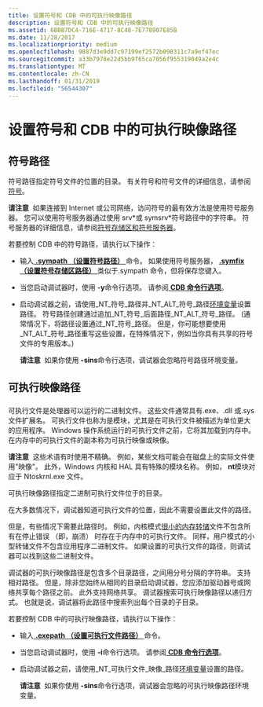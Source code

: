 ```yaml
---
title: 设置符号和 CDB 中的可执行映像路径
description: 设置符号和 CDB 中的可执行映像路径
ms.assetid: 6BBB7DC4-716E-4717-8C48-7E778907E85B
ms.date: 11/28/2017
ms.localizationpriority: medium
ms.openlocfilehash: 9887d3e9dd7c97199ef2572b098311c7a9ef47ec
ms.sourcegitcommit: a33b7978e22d5bb9f65ca7056f955319049a2e4c
ms.translationtype: MT
ms.contentlocale: zh-CN
ms.lasthandoff: 01/31/2019
ms.locfileid: "56544307"
---
```

# <a name="setting-symbol-and-executable-image-paths-in-cdb"></a>设置符号和 CDB 中的可执行映像路径


## <a name="span-idddksymbolpathdbgspanspan-idddksymbolpathdbgspansymbol-path"></a><span id="ddk_symbol_path_dbg"></span><span id="DDK_SYMBOL_PATH_DBG"></span>符号路径


符号路径指定符号文件的位置的目录。 有关符号和符号文件的详细信息，请参阅[符号](symbols.md)。

**请注意**  如果连接到 Internet 或公司网络，访问符号的最有效方法是使用符号服务器。 您可以使用符号服务器通过使用 srv\*或 symsrv\*符号路径中的字符串。 符号服务器的详细信息，请参阅[符号存储区和符号服务器](symbol-stores-and-symbol-servers.md)。

 

若要控制 CDB 中的符号路径，请执行以下操作：

-   输入[ **.sympath （设置符号路径）** ](-sympath--set-symbol-path-.md)命令。 如果使用符号服务器， [ **.symfix （设置符号存储区路径）** ](-symfix--set-symbol-store-path-.md)类似于.sympath 命令，但将保存您键入。

-   当您启动调试器时，使用 **-y**命令行选项。 请参阅[ **CDB 命令行选项**](cdb-command-line-options.md)。

-   启动调试器之前，请使用\_NT\_符号\_路径并\_NT\_ALT\_符号\_路径[环境变量](environment-variables.md)设置路径。 符号路径创建通过追加\_NT\_符号\_后面路径\_NT\_ALT\_符号\_路径。 (通常情况下，将路径设置通过\_NT\_符号\_路径。 但是，你可能想要使用\_NT\_ALT\_符号\_路径重写这些设置，在特殊情况下，例如当你具有共享的符号文件的专用版本。)

    **请注意**  如果你使用 **-sins**命令行选项，调试器会忽略符号路径环境变量。

     

## <a name="span-idexecutableimagepathspanspan-idexecutableimagepathspanspan-idexecutableimagepathspanexecutable-image-path"></a><span id="Executable_Image_Path"></span><span id="executable_image_path"></span><span id="EXECUTABLE_IMAGE_PATH"></span>可执行映像路径


### <span id="ddk_executable_image_path_dbg"></span><span id="DDK_EXECUTABLE_IMAGE_PATH_DBG"></span>

可执行文件是处理器可以运行的二进制文件。 这些文件通常具有.exe、.dll 或.sys 文件扩展名。 可执行文件也称为是模块，尤其是在可执行文件被描述为单位更大的应用程序。 Windows 操作系统运行的可执行文件之前，它将其加载到内存中。 在内存中的可执行文件的副本称为可执行映像或映像。

**请注意**  这些术语有时使用不精确。 例如，某些文档可能会在磁盘上的实际文件使用"映像"。 此外，Windows 内核和 HAL 具有特殊的模块名称。 例如， **nt**模块对应于 Ntoskrnl.exe 文件。

 

可执行映像路径指定二进制可执行文件位于的目录。

在大多数情况下，调试器知道可执行文件的位置，因此不需要设置此文件的路径。

但是，有些情况下需要此路径时。 例如，内核模式[很小的内存转储](small-memory-dump.md)文件不包含所有在停止错误 （即，崩溃） 时存在于内存中的可执行文件。 同样，用户模式的小型转储文件不包含应用程序二进制文件。 如果设置的可执行文件的路径，则调试器可以找到这些二进制文件。

调试器的可执行映像路径是包含多个目录路径，之间用分号分隔的字符串。 支持相对路径。 但是，除非您始终从相同的目录启动调试器，您应添加驱动器号或网络共享每个路径之前。 此外支持网络共享。 调试器搜索可执行映像路径以递归方式。 也就是说，调试器将此路径中搜索列出每个目录的子目录。

若要控制 CDB 中的可执行映像路径，请执行以下操作：

-   输入[ **.exepath （设置可执行文件路径）** ](-exepath--set-executable-path-.md)命令。

-   当您启动调试器时，使用 **-i**命令行选项。 请参阅[ **CDB 命令行选项**](cdb-command-line-options.md)。

-   启动调试器之前，请使用\_NT\_可执行文件\_映像\_路径[环境变量](environment-variables.md)设置的路径。

    **请注意**  如果你使用 **-sins**命令行选项，调试器会忽略的可执行映像路径环境变量。

     

 

 





